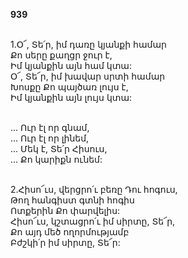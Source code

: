 **939**

\
1.Օ՜, Տե՛ր, իմ դառը կյանքի համար\
Քո սերը քաղցր ջուր է,\
Իմ կյանքին այն համ կտա:\
Օ՜, Տե՜ր, իմ խավար սրտի համար\
Խոսքը Քո պայծառ լույս է,\
Իմ կյանքին այն լույս կտա:

\
 ... Ուր էլ որ գնամ,\
 ... Ուր էլ որ լինեմ,\
 ... Մեկ է, Տե՛ր Հիսուս,\
 ... Քո կարիքն ունեմ:

\
2.Հիսո՜ւս, վերցրո՛ւ բեռը Դու հոգուս,\
Թող հանգիստ գտնի հոգիս\
Ոտքերին Քո փարվելիս:\
Հիսո՜ւս, կշտացրո՛ւ իմ սիրտը, Տե՜ր,\
Քո այդ մեծ ողորմությամբ\
Բժշկի՛ր իմ սիրտը, Տե՜ր:
